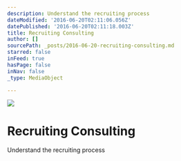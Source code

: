```yaml
---
description: Understand the recruiting process
dateModified: '2016-06-20T02:11:06.056Z'
datePublished: '2016-06-20T02:11:18.003Z'
title: Recruiting Consulting
author: []
sourcePath: _posts/2016-06-20-recruiting-consulting.md
starred: false
inFeed: true
hasPage: false
inNav: false
_type: MediaObject

---
```

![](https://the-grid-user-content.s3-us-west-2.amazonaws.com/442df18c-2f6b-4c4b-9602-c4f75bd9e178.jpg)

# Recruiting Consulting

Understand the recruiting process